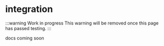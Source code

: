 # <span class="command">integration</span>

:::warning Work in progress
<centered-image src="/img/work-in-progress.png" />
This warning will be removed once this page has passed testing.
:::

docs coming soon
